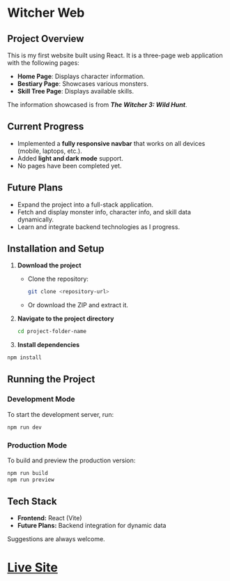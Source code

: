 # Witcher Web

## Project Overview

This is my first website built using React. It is a three-page web application with the following pages:

- **Home Page**: Displays character information.
- **Bestiary Page**: Showcases various monsters.
- **Skill Tree Page**: Displays available skills.

The information showcased is from **_The Witcher 3: Wild Hunt_**.

## Current Progress

- Implemented a **fully responsive navbar** that works on all devices (mobile, laptops, etc.).
- Added **light and dark mode** support.
- No pages have been completed yet.

## Future Plans

- Expand the project into a full-stack application.
- Fetch and display monster info, character info, and skill data dynamically.
- Learn and integrate backend technologies as I progress.

## Installation and Setup

1. **Download the project**

   - Clone the repository:
     ```sh
     git clone <repository-url>
     ```
   - Or download the ZIP and extract it.

2. **Navigate to the project directory**

   ```sh
   cd project-folder-name
   ```

3. **Install dependencies**

```sh
npm install
```

## Running the Project

### Development Mode

To start the development server, run:

```sh
npm run dev
```

### Production Mode

To build and preview the production version:

```sh
npm run build
npm run preview
```

## Tech Stack

- **Frontend:** React (Vite)
- **Future Plans:** Backend integration for dynamic data

Suggestions are always welcome.

# [Live Site](https://jotunn9025.github.io/Witcher-Web/)

